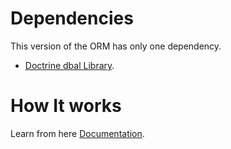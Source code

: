 # Dependencies

This version of the ORM has only one dependency.

- [Doctrine dbal Library](http://www.doctrine-project.org/projects/dbal.html). 
 
# How It works

Learn from here [Documentation](http://powerorm.readthedocs.io/).
   